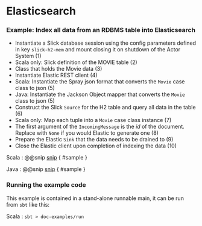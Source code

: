 # Elasticsearch

### Example: Index all data from an RDBMS table into Elasticsearch

- Instantiate a Slick database session using the config parameters defined in key `slick-h2-mem` 
and mount closing it on shutdown of the Actor System (1)
- Scala only: Slick definition of the MOVIE table (2)
- Class that holds the Movie data (3)
- Instantiate Elastic REST client (4)
- Scala: Instantiate the Spray json format that converts the `Movie` case class to json (5)
- Java: Instantiate the Jackson Object mapper that converts the `Movie` class to json (5)
- Construct the Slick `Source` for the H2 table and query all data in the table (6)
- Scala only: Map each tuple into a `Movie` case class instance (7)
- The first argument of the `IncomingMessage` is the *id* of the document. Replace with `None` if you would Elastic to generate one (8)
- Prepare the Elastic `Sink` that the data needs to be drained to (9)
- Close the Elastic client upon completion of indexing the data (10)

Scala
: @@snip [snip](/doc-examples/src/main/scala/elastic/FetchUsingSlickAndStreamIntoElastic.scala) { #sample }

Java
: @@snip [snip](/doc-examples/src/main/java/elastic/FetchUsingSlickAndStreamIntoElasticInJava.java) { #sample }

### Running the example code

This example is contained in a stand-alone runnable main, it can be run
 from `sbt` like this:
 

Scala
:   ```
    sbt
    > doc-examples/run
    ```
